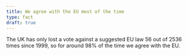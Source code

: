 ```yaml
---
title: We agree with the EU most of the time
type: fact
draft: true
---
```


The UK has only lost a vote against a suggested EU law 56 out of 2536 times since 1999, so for around 98% of the time we agree with the EU.
